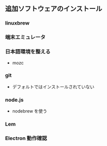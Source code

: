 
## 追加ソフトウェアのインストール

### linuxbrew

### 端末エミュレータ

### 日本語環境を整える
- mozc

### git
- デフォルトではインストールされていない

### node.js
- nodebrew を使う

### Lem

### Electron 動作確認
